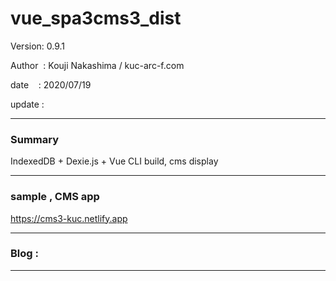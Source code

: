 ﻿# vue_spa3cms3_dist

 Version: 0.9.1

 Author  : Kouji Nakashima / kuc-arc-f.com

 date    : 2020/07/19

 update  :

***
### Summary

IndexedDB + Dexie.js + Vue CLI build, cms display


***
### sample , CMS app

https://cms3-kuc.netlify.app

***
### Blog :


***

